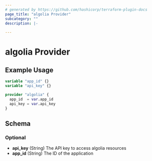 ```yaml
---
# generated by https://github.com/hashicorp/terraform-plugin-docs
page_title: "algolia Provider"
subcategory: ""
description: |-
  
---
```


# algolia Provider



## Example Usage

```terraform
variable "app_id" {}
variable "api_key" {}

provider "algolia" {
  app_id  = var.app_id
  api_key = var.api_key
}
```

<!-- schema generated by tfplugindocs -->
## Schema

### Optional

- **api_key** (String) The API key to access algolia resources
- **app_id** (String) The ID of the application
